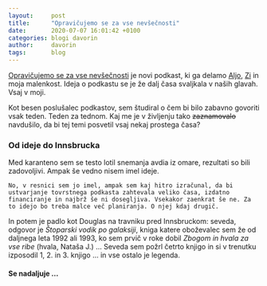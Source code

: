 ```yaml
---
layout:     post
title:      "Opravičujemo se za vse nevšečnosti"
date:       2020-07-07 16:01:42 +0100
categories: blogi davorin
author:		davorin
tags:		blog
---
```


[Opravičujemo se za vse nevšečnosti](https://opravicujemo.se/) je novi podkast, ki ga delamo [Aljo](https://twitter.com/kozli42), [Zi](https://twitter.com/gregorzalaznik) in moja malenkost. Ideja o podkastu se je že dalj časa svaljkala v naših glavah. Vsaj v moji.

Kot besen poslušalec podkastov, sem študiral o čem bi bilo zabavno govoriti vsak teden. Teden za tednom. Kaj me je v življenju tako ~~zaznamovalo~~ navdušilo, da bi tej temi posvetil vsaj nekaj prostega časa?

### Od ideje do Innsbrucka

Med karanteno sem se testo lotil snemanja avdia iz omare, rezultati so bili zadovoljivi. Ampak še vedno nisem imel ideje.

	No, v resnici sem jo imel, ampak sem kaj hitro izračunal, da bi ustvarjanje tovrstnega podkasta zahtevala veliko časa, izdatno financiranje in najbrž še ni dosegljiva. Vsekakor zaenkrat še ne. Za to idejo bo treba malce več planiranja. O njej kdaj drugič.

In potem je padlo kot Douglas na travniku pred Innsbruckom: seveda, odgovor je _Štoparski vodik po galaksiji_, kniga katere oboževalec sem že od daljnega leta 1992 ali 1993, ko sem prvič v roke dobil _Zbogom in hvala za vse ribe_ (hvala, Nataša J.) ... Seveda sem požrl četrto knjigo in si v trenutku izposodil 1, 2. in 3. knjigo ... in vse ostalo je legenda.

#### Se nadaljuje ...